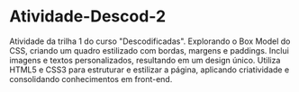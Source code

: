 # Atividade-Descod-2
Atividade da trilha 1 do curso "Descodificadas". Explorando o Box Model do CSS, criando um quadro estilizado com bordas, margens e paddings. Inclui imagens e textos personalizados, resultando em um design único. Utiliza HTML5 e CSS3 para estruturar e estilizar a página, aplicando criatividade e consolidando conhecimentos em front-end.
